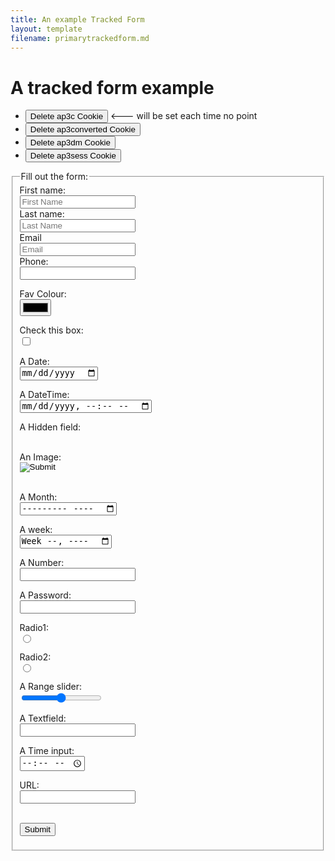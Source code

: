 ```yaml
---
title: An example Tracked Form
layout: template
filename: primarytrackedform.md
--- 
```

<!-- Autopilot robert capture code -->
<script>
	window.ap3c = window.ap3c || {};
	var ap3c = window.ap3c;
	ap3c.cmd = ap3c.cmd || [];
	ap3c.cmd.push(function() {
		ap3c.init('YdOVzkqoVlq0G5Pscm9iZXJ0', 'https://capture-api-master.stgautopilotapp.com/');
		ap3c.track({v: 0});
	});
	var s, t; s = document.createElement('script'); s.type = 'text/javascript'; s.src = "https://static.ap3stg.com/capture/master/capture.js";
	t = document.getElementsByTagName('script')[0]; t.parentNode.insertBefore(s, t);
</script>

<script>
let delete_cookie = function(name) {
    document.cookie = name +'=; Path=/; Expires=Thu, 01 Jan 1970 00:00:01 GMT;';
	console.log("Deleted ", name, "cookie");
};
</script>


# A tracked form example

* <button onclick="delete_cookie('ap3c')">Delete ap3c Cookie</button> <--- will be set each time no point
* <button onclick="delete_cookie('ap3converted')">Delete ap3converted Cookie</button>
* <button onclick="delete_cookie('ap3dm')">Delete ap3dm Cookie</button>
* <button onclick="delete_cookie('ap3sess')">Delete ap3sess Cookie</button>




<fieldset>
    <legend>Fill out the form:</legend>
<form id="allfieldsform" action="">
  <label for="fname">First name:</label><br>
  <input type="text" id="fname" name="fname" placeholder="First Name"/><br>
  <label for="lname">Last name:</label><br>
  <input type="text" id="lname" name="lname" placeholder="Last Name"/><br>
  <label for="email">Email</label><br>
  <input type="email" id="email" name="email" placeholder="Email"/><br>
  <label for="phone">Phone:</label><br>
  <input type="tel" id="phone" name="email"><br>

  <label for="color">Fav Colour:</label><br>
  <input type="color" id="color" name="color"/><br>

  <label for="checkbox">Check this box:</label><br>
  <input type="checkbox" id="checkbox" name="checkbox"/><br>

<label for="date">A Date:</label><br>
<input type="date" id="date" name="date"/><br>

<label for="datetime">A DateTime:</label><br>
<input type="datetime-local" id="datetime" name="datetime"/><br>

<label for="hidden">A Hidden field:</label><br>
<input type="hidden" id="hidden" name="hidden" value="hiddenvalue"/><br>

<label for="image">An Image:</label><br>
<input type="image" id="image" name="image"/><br><br>



<label for="month">A Month:</label><br>
<input type="month" id="month" name="month"/><br>

<label for="week">A week:</label><br>
<input type="week" name="week" id="week"/><br>

<label for="number">A Number:</label><br>
<input type="number" id="number" name="number"/><br>

<label for="password">A Password:</label><br>
<input type="password" id="password" name="password"/><br>

<label for="radio1">Radio1:</label><br>
<input type="radio" id="radio1" name="radio"/><br>

<label for="radio2">Radio2:</label><br>
<input type="radio" id="radio2" name="radio"/><br>

<label for="range">A Range slider:</label><br>
<input type="range" id="range" name="range"/><br>

<label for="text">A Textfield:</label><br>
<input type="text" id="text" name="text"/><br>

<label for="time">A Time input:</label><br>
<input type="time" id="time" name="time"/><br>

<label for="url">URL:</label><br>
<input type="url" id="url" name="url"/><br><br>
 
  <input type="submit" value="Submit"/>
</form> 

</fieldset>


